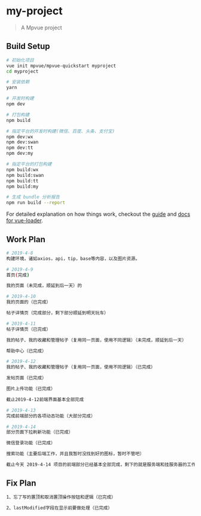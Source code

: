 # my-project

> A Mpvue project

## Build Setup

``` bash
# 初始化项目
vue init mpvue/mpvue-quickstart myproject
cd myproject

# 安装依赖
yarn

# 开发时构建
npm dev

# 打包构建
npm build

# 指定平台的开发时构建(微信、百度、头条、支付宝)
npm dev:wx
npm dev:swan
npm dev:tt
npm dev:my

# 指定平台的打包构建
npm build:wx
npm build:swan
npm build:tt
npm build:my

# 生成 bundle 分析报告
npm run build --report
```

For detailed explanation on how things work, checkout the [guide](http://vuejs-templates.github.io/webpack/) and [docs for vue-loader](http://vuejs.github.io/vue-loader).

## Work Plan

``` bash
# 2019-4-8
构建环境，诸如axios，api，tip，base等内容，以及图片资源。

# 2019-4-9
首页(完成)

我的页面（未完成，顺延到后一天）的

# 2019-4-10
我的页面的（已完成）

帖子详情页（完成部分，剩下部分顺延到明天玩车）

# 2019-4-11
帖子详情页（已完成）

我的帖子、我的收藏和管理帖子（复用同一页面，使用不同逻辑）（未完成，顺延到后一天）

帮助中心（已完成）

# 2019-4-12
我的帖子、我的收藏和管理帖子（复用同一页面，使用不同逻辑）（已完成）

发帖页面（已完成）

图片上传功能（已完成）

截止2019-4-12前端界面基本全部完成

# 2019-4-13
完成前端部分的各项动态功能（大部分完成）

# 2019-4-14
部分页面下拉刷新功能（已完成）

微信登录功能（已完成）

搜索功能（主要后端工作，并且我暂时没找到好的图标，暂时不管吧）

截止今天 2019-4-14 项目的前端部分已经基本全部完成，剩下的就是服务端和挂服务器的工作了，加油呀！
```

## Fix Plan
``` bash
1、忘了写的置顶和取消置顶操作按钮和逻辑（已完成）

2、lastModified字段在显示前要做处理（已完成）

```